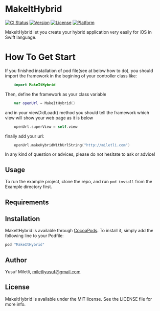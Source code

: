 # MakeItHybrid

[![CI Status](http://img.shields.io/travis/yusufm/MakeItHybrid.svg?style=flat)](https://travis-ci.org/yusufm/MakeItHybrid)
[![Version](https://img.shields.io/cocoapods/v/MakeItHybrid.svg?style=flat)](http://cocoapods.org/pods/MakeItHybrid)
[![License](https://img.shields.io/cocoapods/l/MakeItHybrid.svg?style=flat)](http://cocoapods.org/pods/MakeItHybrid)
[![Platform](https://img.shields.io/cocoapods/p/MakeItHybrid.svg?style=flat)](http://cocoapods.org/pods/MakeItHybrid)


MakeItHybrid let you create your hybrid application very easily for iOS in Swift language.

# How To Get Start

 If you finished installation of pod file(see at below how to do), you should import the framework in the begining of your controller class like:

```swift
	import MakeItHybrid
```
Then, define the framework as your class variable
```swift
	var openUrl = MakeItHybrid()
```
and in your viewDidLoad() method you should tell the framework which view will show your web page as it is below
```swift
	openUrl.superView = self.view
```
finally add your url:
```swift
	openUrl.makeHybridWithUrlString("http://miletli.com")
```
In any kind of question or advices, please do not hesitate to ask or advice!

## Usage

To run the example project, clone the repo, and run `pod install` from the Example directory first.

## Requirements

## Installation

MakeItHybrid is available through [CocoaPods](http://cocoapods.org). To install
it, simply add the following line to your Podfile:

```ruby
pod "MakeItHybrid"
```

## Author

Yusuf Miletli, miletliyusuf@gmail.com

## License

MakeItHybrid is available under the MIT license. See the LICENSE file for more info.
